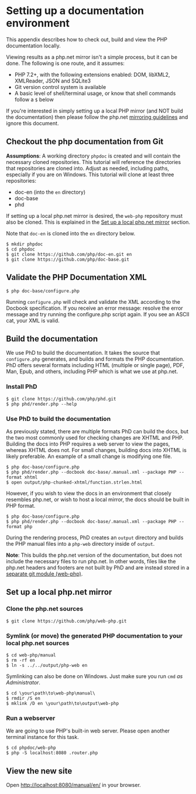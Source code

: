 # Setting up a documentation environment
This appendix describes how to check out, build and view the PHP documentation locally.

Viewing results as a php.net mirror isn't a simple process, but it can be done.
The following is one route, and it assumes:

- PHP 7.2+, with the following extensions enabled: DOM, libXML2, XMLReader, JSON and SQLite3
- Git version control system is available
- A basic level of shell/terminal usage, or know that shell commands follow a `$` below

If you're interested in simply setting up a local PHP mirror (and NOT build the documentation) then
please follow the php.net [mirroring guidelines](http://php.net/mirroring) and ignore this document.

## Checkout the php documentation from Git
**Assumptions**: A working directory `phpdoc` is created and will contain the necessary cloned repositories. This tutorial will reference the directories that repositories are cloned into. Adjust as needed, including paths, especially if you are on Windows. This tutorial will clone at least three repositories:
 * doc-en (into the `en` directory)
 * doc-base 
 * phd

If setting up a local php.net mirror is desired, the `web-php` repository must also be cloned. This is explained in the [Set up a local php.net mirror](#set-up-a-local-phpnet-mirror) section.

Note that `doc-en` is cloned into the `en` directory below.
```
$ mkdir phpdoc
$ cd phpdoc
$ git clone https://github.com/php/doc-en.git en
$ git clone https://github.com/php/doc-base.git
```

## Validate the PHP Documentation XML
```
$ php doc-base/configure.php
```
Running `configure.php` will check and validate the XML according to the Docbook specification. If you receive an error message: resolve the error message and try running the configure.php script again. If you see an ASCII cat, your XML is valid.

## Build the documentation
We use PhD to build the documentation. It takes the source that `configure.php` generates, and builds
and formats the PHP documentation. PhD offers several formats including HTML (multiple or single page),
PDF, Man, Epub, and others, including PHP which is what we use at php.net.

### Install PhD
```
$ git clone https://github.com/php/phd.git
$ php phd/render.php --help
```

### Use PhD to build the documentation
As previously stated, there are multiple formats PhD can build the docs, but the two most commonly used for checking changes are XHTML and PHP. Building the docs into PHP requires a web server to view the pages, whereas XHTML does not. For small changes, building docs into XHTML is likely preferable. An example of a small change is modifying one file.
```
$ php doc-base/configure.php
$ php phd/render.php --docbook doc-base/.manual.xml --package PHP --format xhtml
$ open output/php-chunked-xhtml/function.strlen.html
```

However, if you wish to view the docs in an environment that closely resembles php.net, or wish to host a local mirror, the docs should be built in PHP format.

```
$ php doc-base/configure.php
$ php phd/render.php --docbook doc-base/.manual.xml --package PHP --format php
```
During the rendering process, PhD creates an `output` directory and builds the PHP manual files into a `php-web` directory inside of `output`.

**Note**: This builds the php.net version of the documentation, but does not include the necessary files to run
php.net. In other words, files like the php.net headers and footers are not built by PhD and are instead stored in a
[separate git module (web-php)](https://github.com/php/web-php).

<a id="set-up-a-local-phpnet-mirror"></a>
## Set up a local php.net mirror
### Clone the php.net sources
```
$ git clone https://github.com/php/web-php.git
```

### Symlink (or move) the generated PHP documentation to your local php.net sources
```
$ cd web-php/manual
$ rm -rf en
$ ln -s ../../output/php-web en
```

Symlinking can also be done on Windows. Just make sure you run `cmd` *as Administrator*.

```
$ cd \your\path\to\web-php\manual\
$ rmdir /S en
$ mklink /D en \your\path\to\output\web-php
```

### Run a webserver
We are going to use PHP's built-in web server. Please open another terminal instance for this task.

```
$ cd phpdoc/web-php
$ php -S localhost:8080 .router.php
```

## View the new site
Open [http://localhost:8080/manual/en/](http://localhost:8080/manual/en/) in your browser.
